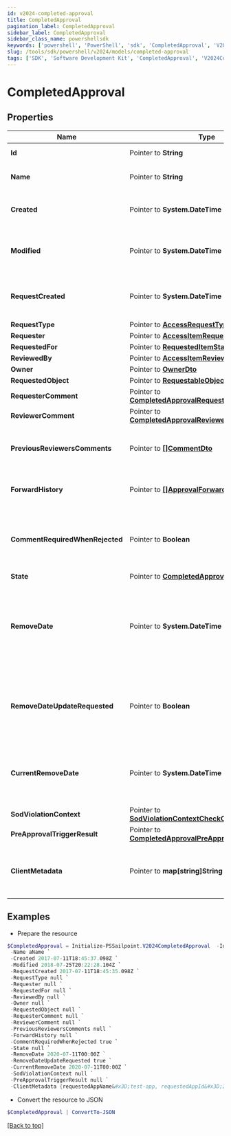 ```yaml
---
id: v2024-completed-approval
title: CompletedApproval
pagination_label: CompletedApproval
sidebar_label: CompletedApproval
sidebar_class_name: powershellsdk
keywords: ['powershell', 'PowerShell', 'sdk', 'CompletedApproval', 'V2024CompletedApproval'] 
slug: /tools/sdk/powershell/v2024/models/completed-approval
tags: ['SDK', 'Software Development Kit', 'CompletedApproval', 'V2024CompletedApproval']
---
```



# CompletedApproval

## Properties

Name | Type | Description | Notes
------------ | ------------- | ------------- | -------------
**Id** |  Pointer to **String** | The approval id. | [optional] 
**Name** |  Pointer to **String** | The name of the approval. | [optional] 
**Created** |  Pointer to **System.DateTime** | When the approval was created. | [optional] 
**Modified** |  Pointer to **System.DateTime** | When the approval was modified last time. | [optional] 
**RequestCreated** |  Pointer to **System.DateTime** | When the access-request was created. | [optional] 
**RequestType** |  Pointer to [**AccessRequestType**](access-request-type) |  | [optional] 
**Requester** |  Pointer to [**AccessItemRequester**](access-item-requester) |  | [optional] 
**RequestedFor** |  Pointer to [**RequestedItemStatusRequestedFor**](requested-item-status-requested-for) |  | [optional] 
**ReviewedBy** |  Pointer to [**AccessItemReviewedBy**](access-item-reviewed-by) |  | [optional] 
**Owner** |  Pointer to [**OwnerDto**](owner-dto) |  | [optional] 
**RequestedObject** |  Pointer to [**RequestableObjectReference**](requestable-object-reference) |  | [optional] 
**RequesterComment** |  Pointer to [**CompletedApprovalRequesterComment**](completed-approval-requester-comment) |  | [optional] 
**ReviewerComment** |  Pointer to [**CompletedApprovalReviewerComment**](completed-approval-reviewer-comment) |  | [optional] 
**PreviousReviewersComments** |  Pointer to [**[]CommentDto**](comment-dto) | The history of the previous reviewers comments. | [optional] 
**ForwardHistory** |  Pointer to [**[]ApprovalForwardHistory**](approval-forward-history) | The history of approval forward action. | [optional] 
**CommentRequiredWhenRejected** |  Pointer to **Boolean** | When true the rejector has to provide comments when rejecting | [optional] [default to $false]
**State** |  Pointer to [**CompletedApprovalState**](completed-approval-state) |  | [optional] 
**RemoveDate** |  Pointer to **System.DateTime** | The date the role or access profile or entitlement is no longer assigned to the specified identity. | [optional] 
**RemoveDateUpdateRequested** |  Pointer to **Boolean** | If true, then the request was to change the remove date or sunset date. | [optional] [default to $false]
**CurrentRemoveDate** |  Pointer to **System.DateTime** | The remove date or sunset date that was assigned at the time of the request. | [optional] 
**SodViolationContext** |  Pointer to [**SodViolationContextCheckCompleted**](sod-violation-context-check-completed) |  | [optional] 
**PreApprovalTriggerResult** |  Pointer to [**CompletedApprovalPreApprovalTriggerResult**](completed-approval-pre-approval-trigger-result) |  | [optional] 
**ClientMetadata** |  Pointer to **map[string]String** | Arbitrary key-value pairs provided during the request. | [optional] 

## Examples

- Prepare the resource
```powershell
$CompletedApproval = Initialize-PSSailpoint.V2024CompletedApproval  -Id id12345 `
 -Name aName `
 -Created 2017-07-11T18:45:37.098Z `
 -Modified 2018-07-25T20:22:28.104Z `
 -RequestCreated 2017-07-11T18:45:35.098Z `
 -RequestType null `
 -Requester null `
 -RequestedFor null `
 -ReviewedBy null `
 -Owner null `
 -RequestedObject null `
 -RequesterComment null `
 -ReviewerComment null `
 -PreviousReviewersComments null `
 -ForwardHistory null `
 -CommentRequiredWhenRejected true `
 -State null `
 -RemoveDate 2020-07-11T00:00Z `
 -RemoveDateUpdateRequested true `
 -CurrentRemoveDate 2020-07-11T00:00Z `
 -SodViolationContext null `
 -PreApprovalTriggerResult null `
 -ClientMetadata {requestedAppName&#x3D;test-app, requestedAppId&#x3D;2c91808f7892918f0178b78da4a305a1}
```

- Convert the resource to JSON
```powershell
$CompletedApproval | ConvertTo-JSON
```


[[Back to top]](#) 

